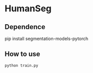 # HumanSeg

## Dependence

pip install segmentation-models-pytorch

## How to use

```
python train.py
```
